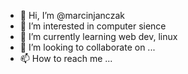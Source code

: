 - 👋 Hi, I’m @marcinjanczak
- 👀 I’m interested in computer sience
- 🌱 I’m currently learning web dev, linux 
- 💞️ I’m looking to collaborate on ...
- 📫 How to reach me ...

<!---
marcinjanczak/marcinjanczak is a ✨ special ✨ repository because its `README.md` (this file) appears on your GitHub profile.
You can click the Preview link to take a look at your changes.
--->
